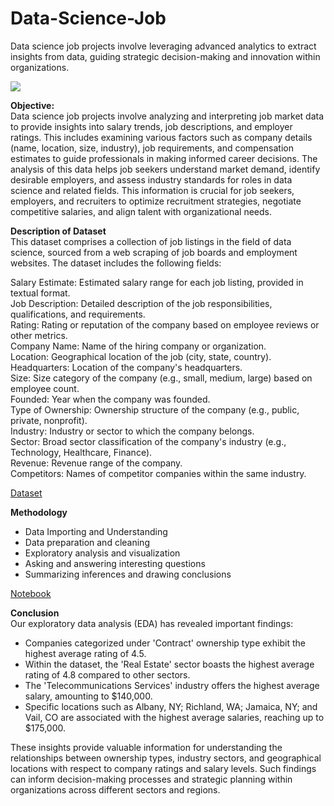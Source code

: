 # Data-Science-Job
Data science job projects involve leveraging advanced analytics to extract insights from data, guiding strategic decision-making and innovation within organizations.

![](https://cdn.uconnectlabs.com/wp-content/uploads/sites/25/2019/12/what-is-data-science.jpg)

**Objective:**<br>
Data science job projects involve analyzing and interpreting job market data to provide insights into salary trends, job descriptions, and employer ratings. This includes examining various factors such as company details (name, location, size, industry), job requirements, and compensation estimates to guide professionals in making informed career decisions. The analysis of this data helps job seekers understand market demand, identify desirable employers, and assess industry standards for roles in data science and related fields. This information is crucial for job seekers, employers, and recruiters to optimize recruitment strategies, negotiate competitive salaries, and align talent with organizational needs.

**Description of Dataset**<br>
This dataset comprises a collection of job listings in the field of data science, sourced from a web scraping of job boards and employment websites. The dataset includes the following fields:

Salary Estimate: Estimated salary range for each job listing, provided in textual format.<br>
Job Description: Detailed description of the job responsibilities, qualifications, and requirements.<br>
Rating: Rating or reputation of the company based on employee reviews or other metrics.<br>
Company Name: Name of the hiring company or organization.<br>
Location: Geographical location of the job (city, state, country).<br>
Headquarters: Location of the company's headquarters.<br>
Size: Size category of the company (e.g., small, medium, large) based on employee count.<br>
Founded: Year when the company was founded.<br>
Type of Ownership: Ownership structure of the company (e.g., public, private, nonprofit).<br>
Industry: Industry or sector to which the company belongs.<br>
Sector: Broad sector classification of the company's industry (e.g., Technology, Healthcare, Finance).<br>
Revenue: Revenue range of the company.<br>
Competitors: Names of competitor companies within the same industry.<br>

[Dataset](https://www.kaggle.com/datasets/rkb0023/glassdoor-data-science-jobs)

**Methodology**<br>
- Data Importing and Understanding
- Data preparation and cleaning
- Exploratory analysis and visualization
- Asking and answering interesting questions
- Summarizing inferences and drawing conclusions

[Notebook](https://github.com/amandeepkaur2024/Data-Science-Job)

**Conclusion**<br>
Our exploratory data analysis (EDA) has revealed important findings:

- Companies categorized under 'Contract' ownership type exhibit the highest average rating of 4.5.
- Within the dataset, the 'Real Estate' sector boasts the highest average rating of 4.8 compared to other sectors.
- The 'Telecommunications Services' industry offers the highest average salary, amounting to $140,000.
- Specific locations such as Albany, NY; Richland, WA; Jamaica, NY; and Vail, CO are associated with the highest average salaries, reaching up to $175,000.

These insights provide valuable information for understanding the relationships between ownership types, industry sectors, and geographical locations with respect to company ratings and salary levels. Such findings can inform decision-making processes and strategic planning within organizations across different sectors and regions.

